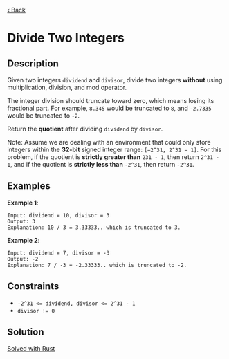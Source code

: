 [‹ Back](../../README.md)

# Divide Two Integers

## Description

Given two integers `dividend` and `divisor`, divide two integers **without** using multiplication, division, and mod operator.

The integer division should truncate toward zero, which means losing its fractional part. For example, `8.345` would be truncated to `8`, and `-2.7335` would be truncated to `-2`.

Return the **quotient** after dividing `dividend` by `divisor`.

Note: Assume we are dealing with an environment that could only store integers within the **32-bit** signed integer range: `[−2^31, 2^31 − 1]`. For this problem, if the quotient is **strictly greater than** `231 - 1`, then return `2^31 - 1`, and if the quotient is **strictly less than** `-2^31`, then return `-2^31`.

## Examples

**Example 1**:

    Input: dividend = 10, divisor = 3
    Output: 3
    Explanation: 10 / 3 = 3.33333.. which is truncated to 3.

**Example 2**:

    Input: dividend = 7, divisor = -3
    Output: -2
    Explanation: 7 / -3 = -2.33333.. which is truncated to -2.

## Constraints

* ```-2^31 <= dividend, divisor <= 2^31 - 1```
* ```divisor != 0```

## Solution

[Solved with Rust](./src/main.rs)
